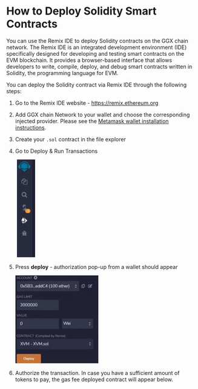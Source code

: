 # How to Deploy Solidity Smart Contracts

You can use the Remix IDE to deploy Solidity contracts on the GGX chain network. The Remix IDE is an integrated development environment (IDE) specifically designed for developing and testing smart contracts on the EVM blockchain. It provides a browser-based interface that allows developers to write, compile, deploy, and debug smart contracts written in Solidity, the programming language for EVM.

You can deploy the Solidity contract via Remix IDE through the following steps:

1. Go to the Remix IDE website - <https://remix.ethereum.org>

2. Add GGX chain Network to your wallet and choose the corresponding injected provider. Please see the [Metamask wallet installation instructions](../wallets/metamask.md). 

3. Create your `.sol` contract in the file explorer

4. Go to Deploy & Run Transactions

   ![Deploy & Run Transactions](../../assets/how-to-deploy-solidity/solidity-deploy-and-run.jpg)

5. Press **deploy** - authorization pop-up from a wallet should appear

   ![Deploy](../../assets/how-to-deploy-solidity/solidity-deploy.jpg)

6. Authorize the transaction. In case you have a sufficient amount of tokens to pay, the gas fee deployed contract will appear below.
